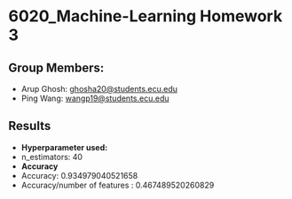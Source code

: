 # 6020_Machine-Learning Homework 3
## Group Members:
- Arup Ghosh: ghosha20@students.ecu.edu
- Ping Wang: wangp19@students.ecu.edu
## Results
- **Hyperparameter used:**
- n_estimators: 40
- **Accuracy**
- Accuracy: 0.934979040521658
- Accuracy/number of features : 0.467489520260829

